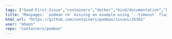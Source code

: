 ```yaml
---
tags: ["Good-First-Issue","containers","docker","kind/documentation","kubernetes","linux","oci","triaged"]
title: "Manpages: `podman rm` missing an example using `--timeout` flag"
html_url: "https://github.com/containers/podman/issues/26365"
user: "mheon"
repo: "containers/podman"
---
```


